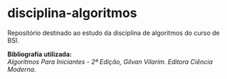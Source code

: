 # disciplina-algoritmos
Repositório destinado ao estudo da disciplina de algoritmos do curso de BSI.  



**Bibliografia utilizada:**  
*Algoritmos Para Iniciantes - 2ª Edição, Gilvan Vilarim. Editora Ciência Moderna.*

